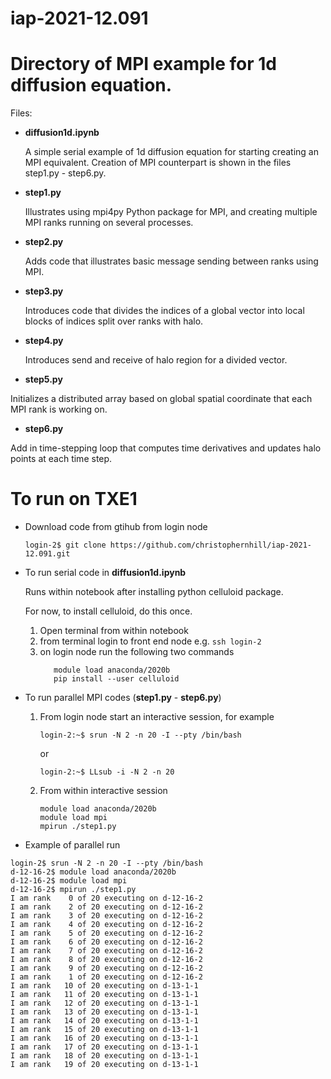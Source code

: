 # iap-2021-12.091

# Directory of MPI example for 1d diffusion equation.

Files: 

 - __diffusion1d.ipynb__
 
    A simple serial example of 1d diffusion equation for starting creating an
    MPI equivalent. Creation of MPI counterpart is shown in the files step1.py - 
    step6.py.
 
 - __step1.py__
 
    Illustrates using mpi4py Python package for MPI, and creating multiple
    MPI ranks running on several processes.
 
 - __step2.py__
 
    Adds code that illustrates basic message sending between ranks using
    MPI. 


 - __step3.py__
 
    Introduces code that divides the indices of a global vector into
    local blocks of indices split over ranks with halo.
 
 - __step4.py__
 
   Introduces send and receive of halo region for a divided vector. 
 
 - __step5.py__
 
  Initializes a distributed array based on global spatial coordinate that each MPI 
  rank is working on.
 
 - __step6.py__

 Add in time-stepping loop that computes time derivatives and updates halo points at
 each time step. 
 
# To run on TXE1

  - Download code from gtihub from login node
    ```
    login-2$ git clone https://github.com/christophernhill/iap-2021-12.091.git
    ```
    
  - To run serial code in __diffusion1d.ipynb__ 
  
    Runs within notebook after installing python celluloid package.
    
    For now, to install celluloid, do this once.
    1. Open terminal from within notebook
    2. from terminal login to front end node e.g. `ssh login-2`
    3. on login node run the following two commands
          ```
             module load anaconda/2020b
             pip install --user celluloid
          ```
          
  - To run parallel MPI codes (__step1.py__ - __step6.py__)
  
    1. From login node start an interactive session, for example
       ```
       login-2:~$ srun -N 2 -n 20 -I --pty /bin/bash
       ```
       
        or
        
       ```
       login-2:~$ LLsub -i -N 2 -n 20
       ```
       
    2. From within interactive session
    
       ```
       module load anaconda/2020b
       module load mpi
       mpirun ./step1.py
       ```
       
  - Example of parallel run
   
   ```
   login-2$ srun -N 2 -n 20 -I --pty /bin/bash   
   d-12-16-2$ module load anaconda/2020b
   d-12-16-2$ module load mpi
   d-12-16-2$ mpirun ./step1.py
I am rank    0 of 20 executing on d-12-16-2
I am rank    2 of 20 executing on d-12-16-2
I am rank    3 of 20 executing on d-12-16-2
I am rank    4 of 20 executing on d-12-16-2
I am rank    5 of 20 executing on d-12-16-2
I am rank    6 of 20 executing on d-12-16-2
I am rank    7 of 20 executing on d-12-16-2
I am rank    8 of 20 executing on d-12-16-2
I am rank    9 of 20 executing on d-12-16-2
I am rank    1 of 20 executing on d-12-16-2
I am rank   10 of 20 executing on d-13-1-1
I am rank   11 of 20 executing on d-13-1-1
I am rank   12 of 20 executing on d-13-1-1
I am rank   13 of 20 executing on d-13-1-1
I am rank   14 of 20 executing on d-13-1-1
I am rank   15 of 20 executing on d-13-1-1
I am rank   16 of 20 executing on d-13-1-1
I am rank   17 of 20 executing on d-13-1-1
I am rank   18 of 20 executing on d-13-1-1
I am rank   19 of 20 executing on d-13-1-1

   ```
          
  
   
